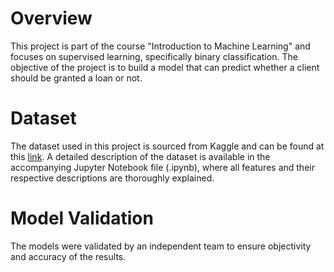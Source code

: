 # Overview
This project is part of the course "Introduction to Machine Learning" and focuses on supervised learning, specifically binary classification. The objective of the project is to build a model that can predict whether a client should be granted a loan or not.

# Dataset
The dataset used in this project is sourced from Kaggle and can be found at this [link](https://www.kaggle.com/datasets/zafish/consumer-loans?select=orig_test.csv). A detailed description of the dataset is available in the accompanying Jupyter Notebook file (.ipynb), where all features and their respective descriptions are thoroughly explained.

# Model Validation
The models were validated by an independent team to ensure objectivity and accuracy of the results. 
 
